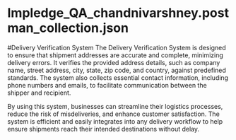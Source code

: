 # Impledge_QA_chandnivarshney.postman_collection.json
#Delivery Verification System
The Delivery Verification System is designed to ensure that shipment addresses are accurate and complete, minimizing delivery errors. It verifies the provided address details, such as company name, street address, city, state, zip code, and country, against predefined standards. The system also collects essential contact information, including phone numbers and emails, to facilitate communication between the shipper and recipient.

By using this system, businesses can streamline their logistics processes, reduce the risk of misdeliveries, and enhance customer satisfaction. The system is efficient and easily integrates into any delivery workflow to help ensure shipments reach their intended destinations without delay.
